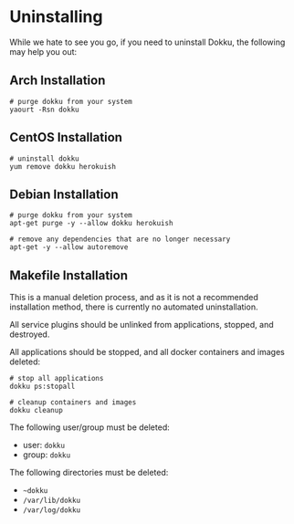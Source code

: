 # Uninstalling

While we hate to see you go, if you need to uninstall Dokku, the following may help you out:

## Arch Installation

```shell
# purge dokku from your system
yaourt -Rsn dokku
```

## CentOS Installation

```shell
# uninstall dokku
yum remove dokku herokuish
```

## Debian Installation

```shell
# purge dokku from your system
apt-get purge -y --allow dokku herokuish

# remove any dependencies that are no longer necessary
apt-get -y --allow autoremove
```

## Makefile Installation

This is a manual deletion process, and as it is not a recommended installation method, there is currently no automated uninstallation.

All service plugins should be unlinked from applications, stopped, and destroyed.

All applications should be stopped, and all docker containers and images deleted:

```shell
# stop all applications
dokku ps:stopall

# cleanup containers and images
dokku cleanup
```

The following user/group must be deleted:

- user: `dokku`
- group: `dokku`

The following directories must be deleted:

- `~dokku`
- `/var/lib/dokku`
- `/var/log/dokku`
